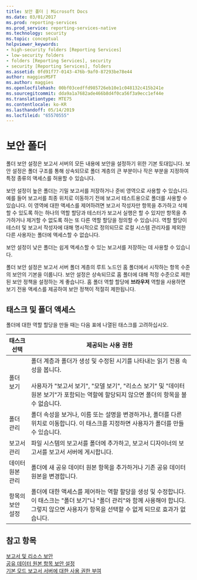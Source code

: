 ```yaml
---
title: 보안 폴더 | Microsoft Docs
ms.date: 03/01/2017
ms.prod: reporting-services
ms.prod_service: reporting-services-native
ms.technology: security
ms.topic: conceptual
helpviewer_keywords:
- high-security folders [Reporting Services]
- low-security folders
- folders [Reporting Services], security
- security [Reporting Services], folders
ms.assetid: 0fd91f77-0143-476b-9af0-87293be78e44
author: maggiesMSFT
ms.author: maggies
ms.openlocfilehash: 00bf03cedffd985726eb10e1c048132c415b241e
ms.sourcegitcommit: dda9a1a7682ade466b8d4f0ca56f3a9ecc1ef44e
ms.translationtype: MTE75
ms.contentlocale: ko-KR
ms.lasthandoff: 05/14/2019
ms.locfileid: "65570555"
---
```

# <a name="secure-folders"></a>보안 폴더
  폴더 보안 설정은 보고서 서버의 모든 내용에 보안을 설정하기 위한 기본 토대입니다. 보안 설정은 폴더 구조를 통해 상속되므로 폴더 계층의 큰 부분이나 작은 부분을 지정하여 특정 종류의 액세스를 허용할 수 있습니다.  
  
 보안 설정이 높은 폴더는 기밀 보고서를 저장하거나 준비 영역으로 사용할 수 있습니다. 예를 들어 보고서를 최종 위치로 이동하기 전에 보고서 테스트용으로 폴더를 사용할 수 있습니다. 이 영역에 대한 액세스를 제어하려면 보고서 작성자만 항목을 추가하고 삭제할 수 있도록 하는 하나의 역할 할당과 테스터가 보고서 실행은 할 수 있지만 항목을 추가하거나 제거할 수 없도록 하는 또 다른 역할 할당을 정의할 수 있습니다. 역할 할당이 테스터 및 보고서 작성자에 대해 명시적으로 정의되므로 로컬 시스템 관리자를 제외한 다른 사용자는 폴더에 액세스할 수 없습니다.  
  
 보안 설정이 낮은 폴더는 쉽게 액세스할 수 있는 보고서를 저장하는 데 사용할 수 있습니다.  
  
 폴더 보안 설정은 보고서 서버 폴더 계층의 루트 노드인 홈 폴더에서 시작하는 항목 수준의 보안의 기본을 이룹니다. 보안 설정은 상속되므로 홈 폴더에 대해 적정 수준으로 제한된 보안 정책을 설정하는 게 좋습니다. 홈 폴더 역할 할당에 **브라우저** 역할을 사용하면 보기 전용 액세스를 제공하여 보안 정책이 적절히 제한됩니다.  
  
## <a name="tasks-and-folder-access"></a>태스크 및 폴더 액세스  
 폴더에 대한 역할 할당을 만들 때는 다음 표에 나열된 태스크를 고려하십시오.  
  
|태스크 선택|제공되는 사용 권한|  
|----------------------|---------------------------|  
|폴더 보기|폴더 계층과 폴더가 생성 및 수정된 시기를 나타내는 읽기 전용 속성을 봅니다.<br /><br /> 사용자가 "보고서 보기", "모델 보기", "리소스 보기" 및 "데이터 원본 보기"가 포함되는 역할에 할당되지 않으면 폴더의 항목을 볼 수 없습니다.|  
|폴더 관리|폴더 속성을 보거나, 이름 또는 설명을 변경하거나, 폴더를 다른 위치로 이동합니다. 이 태스크를 지정하면 사용자가 폴더를 만들 수 있습니다.|  
|보고서 관리|파일 시스템의 보고서를 폴더에 추가하고, 보고서 디자이너의 보고서를 보고서 서버에 게시합니다.|  
|데이터 원본 관리|폴더에 새 공유 데이터 원본 항목을 추가하거나 기존 공유 데이터 원본을 변경합니다.|  
|항목의 보안 설정|폴더에 대한 액세스를 제어하는 역할 할당을 생성 및 수정합니다. 이 태스크는 "폴더 보기"나 "폴더 관리"와 함께 사용해야 합니다. 그렇지 않으면 사용자가 항목을 선택할 수 없게 되므로 효과가 없습니다.|  
  
## <a name="see-also"></a>참고 항목  
 [보고서 및 리소스 보안](../../reporting-services/security/secure-reports-and-resources.md)   
 [공유 데이터 원본 항목 보안 설정](../../reporting-services/security/secure-shared-data-source-items.md)   
 [기본 모드 보고서 서버에 대한 사용 권한 부여](../../reporting-services/security/granting-permissions-on-a-native-mode-report-server.md)  
  
  
